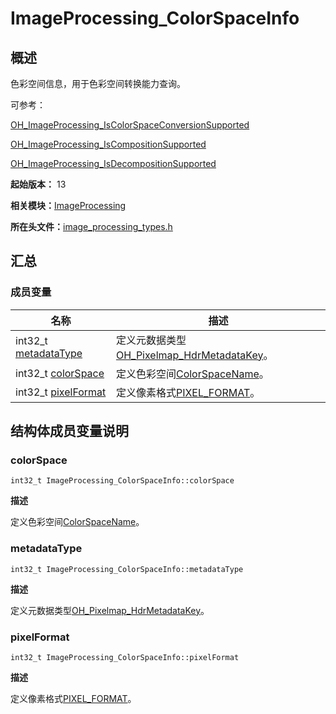 # ImageProcessing_ColorSpaceInfo


## 概述

色彩空间信息，用于色彩空间转换能力查询。

可参考：

[OH_ImageProcessing_IsColorSpaceConversionSupported](_image_processing.md#oh_imageprocessing_iscolorspaceconversionsupported)

[OH_ImageProcessing_IsCompositionSupported](_image_processing.md#oh_imageprocessing_iscompositionsupported)

[OH_ImageProcessing_IsDecompositionSupported](_image_processing.md#oh_imageprocessing_isdecompositionsupported)

**起始版本：** 13

**相关模块：**[ImageProcessing](_image_processing.md)

**所在头文件：**[image_processing_types.h](image__processing__types_8h.md)


## 汇总


### 成员变量

| 名称 | 描述 | 
| -------- | -------- |
| int32_t [metadataType](#metadatatype) | 定义元数据类型[OH_Pixelmap_HdrMetadataKey](../apis-image-kit/_image___native_module.md#oh_pixelmap_hdrmetadatakey)。 | 
| int32_t [colorSpace](#colorspace) | 定义色彩空间[ColorSpaceName](../apis-arkgraphics2d/capi-native-color-space-manager-h.md#colorspacename)。 | 
| int32_t [pixelFormat](#pixelformat) | 定义像素格式[PIXEL_FORMAT](../apis-image-kit/_image___native_module.md#pixel_format)。 | 


## 结构体成员变量说明


### colorSpace

```
int32_t ImageProcessing_ColorSpaceInfo::colorSpace
```

**描述**

定义色彩空间[ColorSpaceName](../apis-arkgraphics2d/capi-native-color-space-manager-h.md#colorspacename)。


### metadataType

```
int32_t ImageProcessing_ColorSpaceInfo::metadataType
```

**描述**

定义元数据类型[OH_Pixelmap_HdrMetadataKey](../apis-image-kit/_image___native_module.md#oh_pixelmap_hdrmetadatakey)。


### pixelFormat

```
int32_t ImageProcessing_ColorSpaceInfo::pixelFormat
```

**描述**

定义像素格式[PIXEL_FORMAT](../apis-image-kit/_image___native_module.md#pixel_format)。
